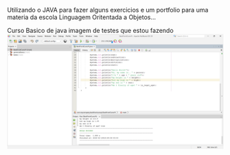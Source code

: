 Utilizando o JAVA para fazer alguns exercicios e um portfolio para uma materia da escola Linguagem Oritentada a Objetos...

Curso Basico de java imagem de testes que estou fazendo
![img-project](img-project/my_tests_netbeans.png)
